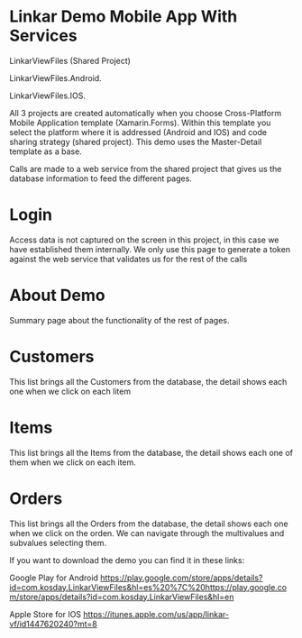 # Linkar Demo Mobile App With Services


LinkarViewFiles (Shared Project) 

LinkarViewFiles.Android. 

LinkarViewFiles.IOS. 


All 3 projects are created automatically when you choose Cross-Platform Mobile Application template (Xamarin.Forms). Within this template you select the platform where it is addressed (Android and IOS) and  code sharing strategy (shared project). This demo uses the Master-Detail template as a base.

Calls are made to a web service from the shared project that gives us the database information to feed the different pages.

# Login
Access data  is not captured on the screen in this project, in this case we have  established them internally. We only use this page to generate a token against the web service that validates us for the rest of the calls

# About Demo
Summary page about the functionality of the rest of pages.

# Customers
This list brings all the Customers from the database, the detail shows each one when we click on each litem

# Items
This list brings all the Items from the database, the detail shows each one of them when we click on each item.

# Orders
This list brings all the Orders from the database, the detail shows each one  when we click on the orden. We can navigate through the multivalues and subvalues  selecting them.


If you want to download the demo you can find it in these links:


Google Play for Android 
https://play.google.com/store/apps/details?id=com.kosday.LinkarViewFiles&hl=es%20%7C%20https://play.google.com/store/apps/details?id=com.kosday.LinkarViewFiles&hl=en

Apple Store for IOS
https://itunes.apple.com/us/app/linkar-vf/id1447620240?mt=8
